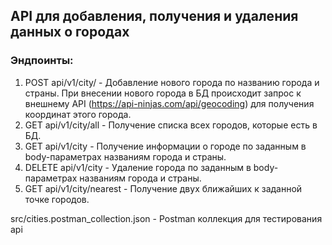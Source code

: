 ## API для добавления, получения и удаления данных о городах

### Эндпоинты:

1. POST api/v1/city/ - Добавление нового города по названию города и страны. При внесении нового города в БД происходит запрос к внешнему API (https://api-ninjas.com/api/geocoding) для получения координат этого города.
2. GET api/v1/city/all - Получение списка всех городов, которые есть в БД.
3. GET api/v1/city - Получение информации о городе по заданным в body-параметрах названиям города и страны.
4. DELETE api/v1/city - Удаление города по заданным в body-параметрах названиям города и страны.
5. GET api/v1/city/nearest - Получение двух ближайших к заданной точке городов.

src/cities.postman_collection.json - Postman коллекция для тестирования api